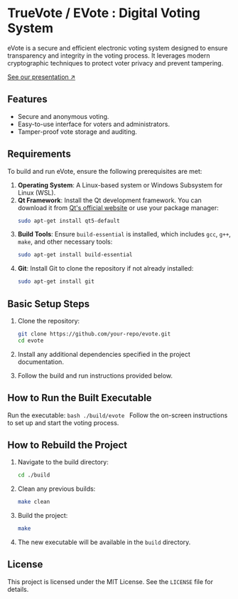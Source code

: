 # TrueVote / EVote : Digital Voting System

eVote is a secure and efficient electronic voting system designed to ensure transparency and integrity in the voting process. It leverages modern cryptographic techniques to protect voter privacy and prevent tampering.

[See our presentation ↗️](https://www.canva.com/design/DAGmAXYr0aM/lYysgOLE0z9kdSsaf3eBKQ/view?utm_content=DAGmAXYr0aM&utm_campaign=designshare&utm_medium=link2&utm_source=uniquelinks&utlId=h3586e21761)

## Features
- Secure and anonymous voting.
- Easy-to-use interface for voters and administrators.
- Tamper-proof vote storage and auditing.

## Requirements

To build and run eVote, ensure the following prerequisites are met:

1. **Operating System**: A Linux-based system or Windows Subsystem for Linux (WSL).
2. **Qt Framework**: Install the Qt development framework. You can download it from [Qt's official website](https://www.qt.io/download) or use your package manager:
    ```bash
    sudo apt-get install qt5-default
    ```
3. **Build Tools**: Ensure `build-essential` is installed, which includes `gcc`, `g++`, `make`, and other necessary tools:
    ```bash
    sudo apt-get install build-essential
    ```
4. **Git**: Install Git to clone the repository if not already installed:
    ```bash
    sudo apt-get install git
    ```

## Basic Setup Steps

1. Clone the repository:
    ```bash
    git clone https://github.com/your-repo/evote.git
    cd evote
    ```

2. Install any additional dependencies specified in the project documentation.

3. Follow the build and run instructions provided below.

## How to Run the Built Executable

 Run the executable:
    ```bash
    ./build/evote
    ```
 Follow the on-screen instructions to set up and start the voting process.

## How to Rebuild the Project

1. Navigate to the build directory:
    ```bash
    cd ./build
    ```

2. Clean any previous builds:
    ```bash
    make clean
    ```

3. Build the project:
    ```bash
    make
    ```

4. The new executable will be available in the `build` directory.

## License
This project is licensed under the MIT License. See the `LICENSE` file for details.